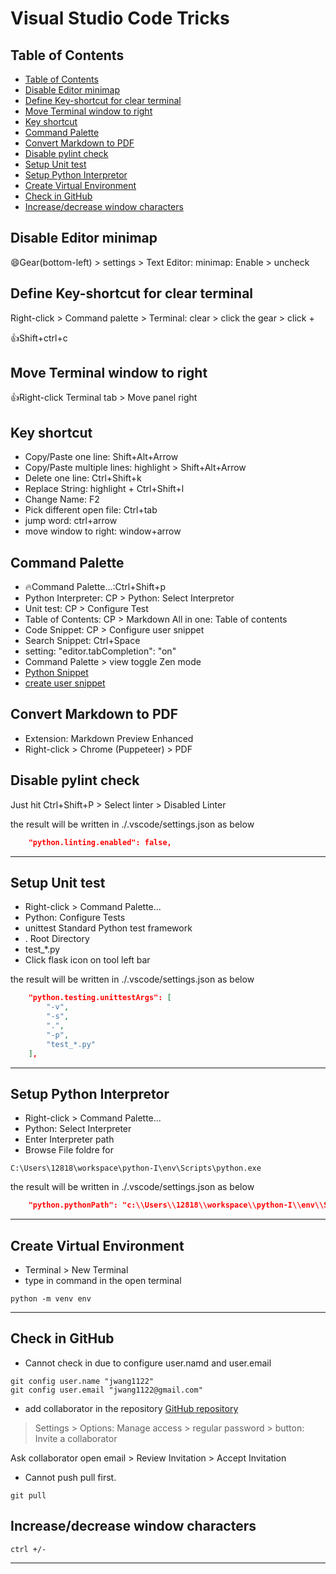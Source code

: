 <h1> Visual Studio Code Tricks</h1>

[](myIcons.md)

## Table of Contents
- [Table of Contents](#table-of-contents)
- [Disable Editor minimap](#disable-editor-minimap)
- [Define Key-shortcut for clear terminal](#define-key-shortcut-for-clear-terminal)
- [Move Terminal window to right](#move-terminal-window-to-right)
- [Key shortcut](#key-shortcut)
- [Command Palette](#command-palette)
- [Convert Markdown to PDF](#convert-markdown-to-pdf)
- [Disable pylint check](#disable-pylint-check)
- [Setup Unit test](#setup-unit-test)
- [Setup Python Interpretor](#setup-python-interpretor)
- [Create Virtual Environment](#create-virtual-environment)
- [Check in GitHub](#check-in-github)
- [Increase/decrease window characters](#increasedecrease-window-characters)

## Disable Editor minimap

😄Gear(bottom-left) > settings > Text Editor: minimap: Enable > uncheck
 
## Define Key-shortcut for clear terminal
Right-click > Command palette > Terminal: clear > click the gear > click +

👍Shift+ctrl+c

## Move Terminal window to right

👍Right-click Terminal tab > Move panel right

## Key shortcut
* Copy/Paste one line: Shift+Alt+Arrow
* Copy/Paste multiple lines: highlight > Shift+Alt+Arrow
* Delete one line: Ctrl+Shift+k
* Replace String: highlight + Ctrl+Shift+l
* Change Name: F2
* Pick different open file: Ctrl+tab
* jump word: ctrl+arrow
* move window to right: window+arrow

## Command Palette
* 🔥Command Palette...:Ctrl+Shift+p
* Python Interpreter: CP > Python: Select Interpretor
* Unit test: CP > Configure Test
* Table of Contents: CP > Markdown All in one: Table of contents
* Code Snippet: CP > Configure user snippet
* Search Snippet: Ctrl+Space
* setting: "editor.tabCompletion": "on"
* Command Palette > view toggle Zen mode
* [Python Snippet](/Users/12818/AppData/Roaming/Code/User/snippets/python.json)
* [create user snippet](https://code.visualstudio.com/docs/editor/userdefinedsnippets)

## Convert Markdown to PDF
* Extension: Markdown Preview Enhanced
* Right-click > Chrome (Puppeteer) > PDF

## Disable pylint check
Just hit Ctrl+Shift+P > Select linter > Disabled Linter

the result will be written in ./.vscode/settings.json as below
```json
    "python.linting.enabled": false,
```
---

## Setup Unit test
* Right-click > Command Palette... 
* Python: Configure Tests
* unittest Standard Python test framework
* . Root Directory
* test_*.py
* Click flask icon on tool left bar

the result will be written in ./.vscode/settings.json as below
```json
    "python.testing.unittestArgs": [
        "-v",
        "-s",
        ".",
        "-p",
        "test_*.py"
    ],

```
---

## Setup Python Interpretor
* Right-click > Command Palette... 
* Python: Select Interpreter
* Enter Interpreter path
* Browse File foldre for 
```
C:\Users\12818\workspace\python-I\env\Scripts\python.exe
```

the result will be written in ./.vscode/settings.json as below
```json
    "python.pythonPath": "c:\\Users\\12818\\workspace\\python-I\\env\\Scripts\\python.exe",
```
---

## Create Virtual Environment
* Terminal > New Terminal
* type in command in the open terminal
```
python -m venv env
```
---

## Check in GitHub
* Cannot check in due to configure user.namd and user.email
```
git config user.name "jwang1122"
git config user.email "jwang1122@gmail.com"
```
* add collaborator in the repository
[GitHub repository](https://github.com/jwang1122/python1)

> Settings > Options: Manage access > regular password > button: Invite a collaborator

Ask collaborator open email > Review Invitation > Accept Invitation

* Cannot push
    pull first.
```
git pull
```

## Increase/decrease window characters

```
ctrl +/-
```
---


